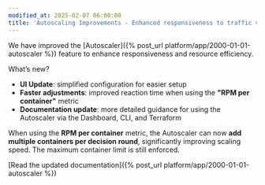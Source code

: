 ```yaml
---
modified_at: 2025-02-07 06:00:00
title: 'Autoscaling Improvements - Enhanced responsiveness to traffic variations'
---
```


We have improved the [Autoscaler]({% post_url platform/app/2000-01-01-autoscaler %}) feature to enhance responsiveness and resource efficiency.  


What’s new?
- **UI Update**: simplified configuration for easier setup
- **Faster adjustments**: improved reaction time when using the **"RPM per container"** metric
- **Documentation update**: more detailed guidance for using the Autoscaler via the Dashboard, CLI, and Terraform


When using the **RPM per container** metric, the Autoscaler can now **add multiple containers per decision round**, significantly improving scaling speed. The maximum container limit is still enforced.  


[Read the updated documentation]({% post_url platform/app/2000-01-01-autoscaler %})
